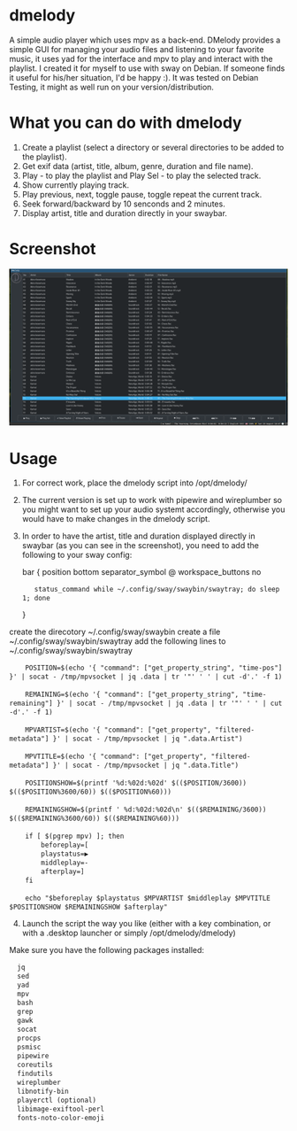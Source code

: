 # dmelody
A simple audio player which uses mpv as a back-end.
DMelody provides a simple GUI for managing your audio files and listening to your favorite music, it uses yad for the interface and mpv to play and interact with the playlist.
I created it for myself to use with sway on Debian. If someone finds it useful for his/her situation, I'd be happy :).
It was tested on Debian Testing, it might as well run on your version/distribution.

# What you can do with dmelody
   1. Create a playlist (select a directory or several directories to be added to the playlist).
   2. Get exif data (artist, title, album, genre, duration and file name).
   3. Play - to play the playlist and Play Sel - to play the selected track.
   4. Show currently playing track.
   5. Play previous, next, toggle pause, toggle repeat the current track.
   6. Seek forward/backward by 10 senconds and 2 minutes.
   7. Display artist, title and duration directly in your swaybar.

# Screenshot
![Alt text](https://github.com/DiogenesVX/dmelody/blob/main/dmelody.png)

# Usage
  1. For correct work, place the dmelody script into /opt/dmelody/
  2. The current version is set up to work with pipewire and wireplumber so you might want to set up your audio systemt accordingly, otherwise you would have to make changes in the dmelody script.
  3. In order to have the artist, title and duration displayed directly in swaybar (as you can see in the screenshot), you need to add the following to your sway config:
  
        bar {
            position bottom
            separator_symbol @
            workspace_buttons no
            
            status_command while ~/.config/sway/swaybin/swaytray; do sleep 1; done
        }

  create the direcotory ~/.config/sway/swaybin
  create a file ~/.config/sway/swaybin/swaytray
  add the following lines to ~/.config/sway/swaybin/swaytray
       
        POSITION=$(echo '{ "command": ["get_property_string", "time-pos"] }' | socat - /tmp/mpvsocket | jq .data | tr '"' ' ' | cut -d'.' -f 1)

        REMAINING=$(echo '{ "command": ["get_property_string", "time-remaining"] }' | socat - /tmp/mpvsocket | jq .data | tr '"' ' ' | cut -d'.' -f 1)

        MPVARTIST=$(echo '{ "command": ["get_property", "filtered-metadata"] }' | socat - /tmp/mpvsocket | jq ".data.Artist")

        MPVTITLE=$(echo '{ "command": ["get_property", "filtered-metadata"] }' | socat - /tmp/mpvsocket | jq ".data.Title")

        POSITIONSHOW=$(printf '%d:%02d:%02d' $(($POSITION/3600)) $(($POSITION%3600/60)) $(($POSITION%60)))

        REMAININGSHOW=$(printf ' %d:%02d:%02d\n' $(($REMAINING/3600)) $(($REMAINING%3600/60)) $(($REMAINING%60)))

        if [ $(pgrep mpv) ]; then
            beforeplay=[
            playstatus=▶
            middleplay=-
            afterplay=]
        fi
        
        echo "$beforeplay $playstatus $MPVARTIST $middleplay $MPVTITLE $POSITIONSHOW $REMAININGSHOW $afterplay"

  4. Launch the script the way you like (either with a key combination, or with a .desktop launcher or simply /opt/dmelody/dmelody)
  
 Make sure you have the following packages installed:
 
      jq
      sed
      yad
      mpv
      bash
      grep
      gawk
      socat
      procps
      psmisc
      pipewire
      coreutils
      findutils
      wireplumber
      libnotify-bin
      playerctl (optional)
      libimage-exiftool-perl
      fonts-noto-color-emoji
